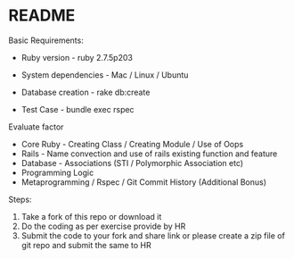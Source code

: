 # README

Basic Requirements:

* Ruby version - ruby 2.7.5p203

* System dependencies - Mac / Linux / Ubuntu

* Database creation - rake db:create

* Test Case - bundle exec rspec

Evaluate factor

* Core Ruby - Creating Class / Creating Module / Use of Oops
* Rails - Name convection and use of rails existing function and feature
* Database - Associations (STI / Polymorphic Association etc)
* Programming Logic
* Metaprogramming / Rspec / Git Commit History (Additional Bonus)

Steps:

1. Take a fork of this repo or download it
2. Do the coding as per exercise provide by HR
3. Submit the code to your fork and share link or please create a zip file of git repo and submit the same to HR

